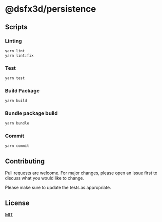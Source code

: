 # @dsfx3d/persistence

## Scripts

### Linting

```bash
yarn lint
yarn lint:fix
```

### Test

```bash
yarn test
```

### Build Package

```bash
yarn build
```

### Bundle package build

```bash
yarn bundle
```

### Commit

```bash
yarn commit
```

## Contributing

Pull requests are welcome. For major changes, please open an issue first to discuss what you would like to change.

Please make sure to update the tests as appropriate.

## License

[MIT](https://choosealicense.com/licenses/mit/)

